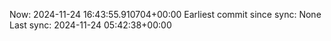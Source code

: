 Now: 2024-11-24 16:43:55.910704+00:00 Earliest commit since sync: None Last sync: 2024-11-24 05:42:38+00:00
